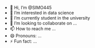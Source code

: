 - 👋 Hi, I’m @SIMO445
- 👀 I’m interested in data science
- 🌱 I’m currently student in the university
- 💞️ I’m looking to collaborate on ...
- 📫 How to reach me ...
- 😄 Pronouns: ...
- ⚡ Fun fact: ...

<!---
SIMO445/SIMO445 is a ✨ special ✨ repository because its `README.md` (this file) appears on your GitHub profile.
You can click the Preview link to take a look at your changes.
--->
